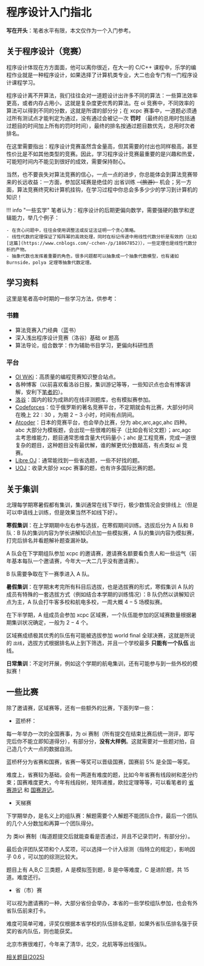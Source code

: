 # 程序设计入门指北

**写在开头**：笔者水平有限，本文仅作为一个入门参考。

## 关于程序设计（竞赛）

程序设计体现在方方面面，他可以离你很近，在大一的 C/C++ 课程中，乐学的编程作业就是一种程序设计，如果选择了计算机类专业，大二也会专门有一门程序设计课程学习。

程序设计离不开算法，我们往往会对一道题设计出许多不同的算法：一些算法效率更高，或者内存占用小，这就是复杂度更优秀的算法。在 oi 竞赛中，不同效率的算法可以得到不同的分数，这就是所谓的部分分；在 xcpc 赛事中，一道题必须通过所有测试点才能判定为通过，没有通过会被记一次 **罚时** （最终的总用时包括通过题目的时间加上所有的罚时时间），最终的排名按通过题目数优先，总用时次者排名。

在这里需要指出：程序设计竞赛虽然含金量高，但其需要的付出也同样极高，甚至性价比是不如其他类型的竞赛。因此，学习程序设计竞赛最重要的是兴趣和热爱，可能短时间内不能见到很好的成效，需要保持耐心。

当然，也不要丧失对算法竞赛的信心，一点一点的进步，你总能体会到算法竞赛带来的长远收益：一方面，参加区域赛是绝佳的 出省训练 ~~（旅游）~~ 机会；另一方面，算法竞赛终究和计算机挂钩，在学习过程中你总会多多少少的学习到计算机的知识！

!!! info "一些玄学"
    笔者认为：程序设计的后期更偏向数学，需要强硬的数学和逻辑能力，举几个例子：

    - 在贪心问题中，往往会使用调整法或反证法证明一个贪心策略。
    - 线性代数的定理保证了矩阵幂的高效处理，同时在标记传递中用线性代数分析是有效的（比如 [这篇](https://www.cnblogs.com/-cchen-/p/18867852)），一些定理也是线性代数分析的产物。
    - 抽象代数也发挥着重要的角色，很多问题都可以抽象成一个抽象代数模型，也有诸如 Burnside，polya 定理等抽象代数定理。

## 学习资料

这里是笔者高中时期的一些学习方法，供参考：

### 书籍

- 算法竞赛入门经典（蓝书）
- 深入浅出程序设计竞赛（洛谷）基础 or 题高
- 算法导论，组合数学：作为辅助书目学习，更偏向科研性质

### 平台

- [OI WiKi](https://oi-wiki.org/)：高质量的编程竞赛知识整合站点。
- 各种博客（以前喜欢看洛谷日报，集训游记等等，一些知识点也会有博客讲解，安利下[笔者的](https://www.cnblogs.com/-cchen-)）。
- [洛谷](https://www.luogu.com.cn/)：国内的较为成熟的在线评测题库，也有模拟赛参加。
- [Codeforces](https://codeforces.com/)：位于俄罗斯的著名竞赛平台，不定期就会有比赛，大部分时间在晚上 $22:30$ ，为期 $2-3$ 小时，时间有点阴间。
- [Atcoder](https://atcoder.jp/)：日本的竞赛平台，也会举办比赛，分为 abc,arc,agc,ahc 四种。abc 大部分为模板题，会出现一些很难的板子（比如会有论文题）；arc,agc 主考思维能力，题目通常思维含量大代码量小；ahc 是工程竞赛，完成一道很复杂的题目，这种题目没有最优解，谁的解更优分数越高，有点类似 ai 竞赛。
- [Libre OJ](https://loj.ac/)：通常能找到一些省选题，一些不好找的题。
- [UOJ](https://uoj.ac/)：收录大部分 xcpc 赛事的题，也有许多国际比赛的题。

## 关于集训

北理每学期寒暑假都有集训，集训通常在线下举行，极少数情况会安排线上（但是可以申请线上训练，但是效果当然不如线下好）。

**寒假集训**：在上学期期中左右参与选拔，在寒假期间训练。选拔后分为 A 队和 B 队：B 队的集训内容为学长讲解知识点加一些模拟赛，A 队的集训内容为模拟赛，打完后排名并看题解补题查漏补缺。

A 队会在下学期组队参加 xcpc 的邀请赛，邀请赛名额要看负责人和一些运气（前年基本每队一个邀请赛，今年大一大二几乎没有邀请赛）。

B 队需要争取在下一赛季进入 A 队。

**暑假集训**：在学期末考完所有科目后选拔，也是选拔赛的形式，寒假集训 A 队的成员有特殊的一套选拔方式（例如结合本学期的训练情况）：B 队仍然以讲解知识点为主，A 队会打牛客多校和航电多校，一周大概 $4-5$ 场模拟赛。

在下半学期，A 组成员会参加 xcpc 区域赛，一个队伍能参加的区域赛数量根据暑期集训状况确定，一般为 $2-4$ 个。

区域赛成绩极其优秀的队伍有可能被选拔参加 world final 全球决赛，这就是所说的 `出线`，选拔方式根据排名从上到下筛选，并且一个学校最多 **只能有一个队伍** 出线。

**日常集训**：不定时开展，例如这个学期的航电集训，还有可能参与到一些外校的模拟赛！


## 一些比赛

除了邀请赛，区域赛等，还有一些额外的比赛，下面列举一些：

- 蓝桥杯：

每一年举办一次的全国赛事，为 oi 赛制（所有提交在结束比赛后统一测评，即写完后你不能立即知道得分），有部分分，**没有大样例**。这就需要对一些题对拍，自己造几个大一点的数据自测。

蓝桥杯分为省赛和国赛，省赛一等奖可以晋级国赛，国赛前 $5\%$ 是全国一等奖。

难度上，省赛较为基础，会有一两道有难度的题，比如今年省赛有线段树和差分约束；国赛难度更大，今年有线段树，矩阵递推，欧拉定理等等，可以看笔者的 [省赛游记](https://www.luogu.com.cn/article/64vz1zam) 和 [国赛游记](https://www.cnblogs.com/-cchen-/p/18929541)。

- 天梯赛

下学期举办，是名义上的组队赛：解题需要个人解题不能团队合作，最后一个团队的几个人分数加和再算一个团队得分。

为 类ioi 赛制（每道题提交后就能查看是否通过，并且不记录罚时，有部分分）。

最后会评团队奖项和个人奖项，可以选择一个计入综测（指特立的规定），影响因子 $0.6$ ，可以加的综测比较大。

题目上有 A,B,C 三类题，A 是模拟签到题，B 是中等难度，C 是进阶题，共 $15$ 道。难度还行。

- 省（市）赛

可以视为邀请赛的一种，大部分省份会举办，本省的一些学校组队参加，也会有外省队伍前来打卡。

难度可简单可难，评奖仅根据本省学校的队伍排名定额，如果外省队伍排名强于获奖的省内队伍，则也能获奖。

北京市赛很难打，今年来了清华，北交，北航等等出线强队。

[相关题目(2025)](https://codeforces.com/gym/105851/)